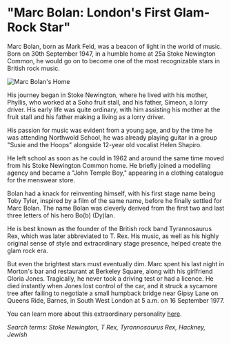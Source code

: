 # "Marc Bolan: London's First Glam-Rock Star"

Marc Bolan, born as Mark Feld, was a beacon of light in the world of music. Born on 30th September 1947, in a humble home at 25a Stoke Newington Common, he would go on to become one of the most recognizable stars in British rock music.

![Marc Bolan's Home](http://knowledgeoflondon.com/images/marcbolanhse.jpg)

His journey began in Stoke Newington, where he lived with his mother, Phyllis, who worked at a Soho fruit stall, and his father, Simeon, a lorry driver. His early life was quite ordinary, with him assisting his mother at the fruit stall and his father making a living as a lorry driver.

His passion for music was evident from a young age, and by the time he was attending Northwold School, he was already playing guitar in a group "Susie and the Hoops" alongside 12-year old vocalist Helen Shapiro.

He left school as soon as he could in 1962 and around the same time moved from his Stoke Newington Common home. He briefly joined a modelling agency and became a "John Temple Boy," appearing in a clothing catalogue for the menswear store.

Bolan had a knack for reinventing himself, with his first stage name being Toby Tyler, inspired by a film of the same name, before he finally settled for Marc Bolan. The name Bolan was cleverly derived from the first two and last three letters of his hero Bo(b) (Dy)lan.


He is best known as the founder of the British rock band Tyrannosaurus Rex, which was later abbreviated to T. Rex. His music, as well as his highly original sense of style and extraordinary stage presence, helped create the glam rock era.

But even the brightest stars must eventually dim. Marc spent his last night in Morton's bar and restaurant at Berkeley Square, along with his girlfriend Gloria Jones. Tragically, he never took a driving test or had a licence. He died instantly when Jones lost control of the car, and it struck a sycamore tree after failing to negotiate a small humpback bridge near Gipsy Lane on Queens Ride, Barnes, in South West London at 5 a.m. on 16 September 1977.

You can learn more about this extraordinary personality [here](http://knowledgeoflondon.com/marcbolan.html).

*Search terms: Stoke Newington, T Rex, Tyrannosaurus Rex, Hackney, Jewish*

